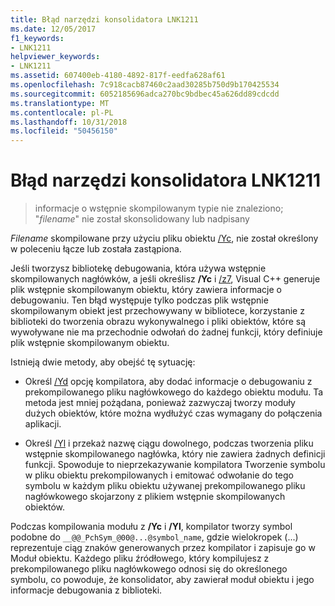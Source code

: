 ```yaml
---
title: Błąd narzędzi konsolidatora LNK1211
ms.date: 12/05/2017
f1_keywords:
- LNK1211
helpviewer_keywords:
- LNK1211
ms.assetid: 607400eb-4180-4892-817f-eedfa628af61
ms.openlocfilehash: 7c918cacb87460c2aad30285b750d9b170425534
ms.sourcegitcommit: 6052185696adca270bc9bdbec45a626dd89cdcdd
ms.translationtype: MT
ms.contentlocale: pl-PL
ms.lasthandoff: 10/31/2018
ms.locfileid: "50456150"
---
```

# <a name="linker-tools-error-lnk1211"></a>Błąd narzędzi konsolidatora LNK1211

> informacje o wstępnie skompilowanym typie nie znaleziono; "*filename*" nie został skonsolidowany lub nadpisany

*Filename* skompilowane przy użyciu pliku obiektu [/Yc](../../build/reference/yc-create-precompiled-header-file.md), nie został określony w poleceniu łącze lub została zastąpiona.

Jeśli tworzysz bibliotekę debugowania, która używa wstępnie skompilowanych nagłówków, a jeśli określisz **/Yc** i [/z7](../../build/reference/z7-zi-zi-debug-information-format.md), Visual C++ generuje plik wstępnie skompilowanym obiektu, który zawiera informacje o debugowaniu. Ten błąd występuje tylko podczas plik wstępnie skompilowanym obiekt jest przechowywany w bibliotece, korzystanie z biblioteki do tworzenia obrazu wykonywalnego i pliki obiektów, które są wywoływane nie ma przechodnie odwołań do żadnej funkcji, który definiuje plik wstępnie skompilowanym obiektu.

Istnieją dwie metody, aby obejść tę sytuację:

- Określ [/Yd](../../build/reference/yd-place-debug-information-in-object-file.md) opcję kompilatora, aby dodać informacje o debugowaniu z prekompilowanego pliku nagłówkowego do każdego obiektu modułu. Ta metoda jest mniej pożądana, ponieważ zazwyczaj tworzy moduły dużych obiektów, które można wydłużyć czas wymagany do połączenia aplikacji.

- Określ [/Yl](../../build/reference/yl-inject-pch-reference-for-debug-library.md) i przekaż nazwę ciągu dowolnego, podczas tworzenia pliku wstępnie skompilowanego nagłówka, który nie zawiera żadnych definicji funkcji. Spowoduje to nieprzekazywanie kompilatora Tworzenie symbolu w pliku obiektu prekompilowanych i emitować odwołanie do tego symbolu w każdym pliku obiektu używanej prekompilowanego pliku nagłówkowego skojarzony z plikiem wstępnie skompilowanych obiektów.

Podczas kompilowania modułu z **/Yc** i **/Yl**, kompilator tworzy symbol podobne do `__@@_PchSym_@00@...@symbol_name`, gdzie wielokropek (...) reprezentuje ciąg znaków generowanych przez kompilator i zapisuje go w Moduł obiektu. Każdego pliku źródłowego, który kompilujesz z prekompilowanego pliku nagłówkowego odnosi się do określonego symbolu, co powoduje, że konsolidator, aby zawierał moduł obiektu i jego informacje debugowania z biblioteki.
